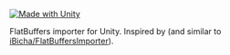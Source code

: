 [![Made with Unity](https://img.shields.io/badge/Made%20with-Unity-333.svg?style=flat-square&logo=unity)](https://unity.com/)

FlatBuffers importer for Unity. Inspired by (and similar to [iBicha/FlatBuffersImporter](https://github.com/iBicha/FlatBuffersImporter)).

